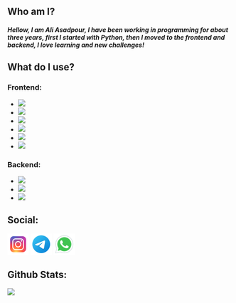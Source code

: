 ## Who am I?
##### Hellow, I am Ali Asadpour, I have been working in programming for about three years, first I started with Python, then I moved to the frontend and backend, I love learning and new challenges!

## What do I use?
### Frontend:
<ul>
<li><img src="https://img.shields.io/badge/HTML5-E34F26?style=for-the-badge&logo=html5&logoColor=white"> </li>
<li><img src="https://img.shields.io/badge/CSS3-1572B6?style=for-the-badge&logo=css3&logoColor=white" > </li>
<li><img src="https://img.shields.io/badge/Bootstrap-563D7C?style=for-the-badge&logo=bootstrap&logoColor=white" > </li>
<li><img src="https://img.shields.io/badge/Material%20UI-007FFF?style=for-the-badge&logo=mui&logoColor=white" ></li>
<li><img src="https://img.shields.io/badge/JavaScript-323330?style=for-the-badge&logo=javascript&logoColor=F7DF1E" > </li>
<li><img src="https://img.shields.io/badge/React-20232A?style=for-the-badge&logo=react&logoColor=61DAFB" ></li>
</ul>

### Backend:
<ul>
<li><img src="https://img.shields.io/badge/Python-FFD43B?style=for-the-badge&logo=python&logoColor=blue" ></li>
<li><img src="https://img.shields.io/badge/Django-092E20?style=for-the-badge&logo=django&logoColor=green" ></li>
<!-- <li><img src="https://img.shields.io/badge/MySQL-005C84?style=for-the-badge&logo=mysql&logoColor=white" ></li> -->
<li><img src="https://img.shields.io/badge/Sqlite-003B57?style=for-the-badge&logo=sqlite&logoColor=white" ></li>

</ul>

## Social:
[<img src="./icons/instagram.png">](https://instagram.com/_ali.asadpour_/)
[<img src="./icons/telegram.png">](https://t.me/Ali11Asad/)
[<img src="./icons/whatsapp.png">](https://wa.me/989058813927)

## Github Stats:
<p>
  <img src="https://github-readme-stats.vercel.app/api?username=Ali-Asadpour&show_icons=true&theme=radical" />
</p>
